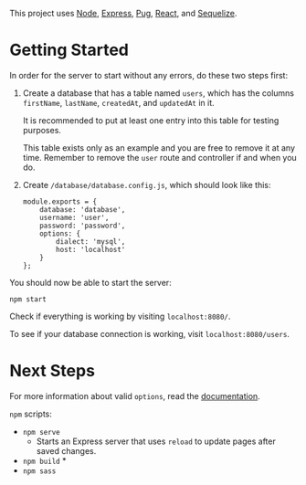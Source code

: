 This project uses [Node](https://nodejs.org/en/), [Express](https://expressjs.com/), [Pug](https://pugjs.org/api/getting-started.html), [React](https://reactjs.org/), and [Sequelize](http://docs.sequelizejs.com/).

# Getting Started

In order for the server to start without any errors, do these two steps first:

1. Create a database that has a table named `users`, which has the columns `firstName`, `lastName`, `createdAt`, and `updatedAt` in it.

    It is recommended to put at least one entry into this table for testing purposes.

    This table exists only as an example and you are free to remove it at any time. Remember to remove the `user` route and controller if and when you do.

2. Create `/database/database.config.js`, which should look like this:

    ```
    module.exports = {
        database: 'database',
        username: 'user',
        password: 'password',
        options: {
            dialect: 'mysql',
            host: 'localhost'
        }
    };
    ```

You should now be able to start the server:

    npm start

Check if everything is working by visiting `localhost:8080/`.

To see if your database connection is working, visit `localhost:8080/users`.

# Next Steps



For more information about valid `options`, read the [documentation](http://docs.sequelizejs.com/class/lib/sequelize.js~Sequelize.html#instance-constructor-constructor).


`npm` scripts:
* `npm serve`
    * Starts an Express server that uses `reload` to update pages after saved changes.
* `npm build`
    * 
* `npm sass`